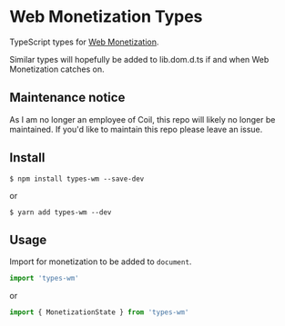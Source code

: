 # Web Monetization Types
TypeScript types for [Web Monetization](https://webmonetization.org).

Similar types will hopefully be added to lib.dom.d.ts if and when Web Monetization catches on.

## Maintenance notice
As I am no longer an employee of Coil, this repo will likely no longer be maintained. If you'd like to maintain this repo please leave an issue.

## Install
    $ npm install types-wm --save-dev

or

    $ yarn add types-wm --dev

## Usage
Import for monetization to be added to `document`.

```typescript
import 'types-wm'
```

or

```typescript
import { MonetizationState } from 'types-wm'
```
